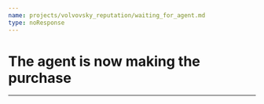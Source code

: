 ```yaml
---
name: projects/volvovsky_reputation/waiting_for_agent.md
type: noResponse
---
```


# The agent is now making the purchase

---
